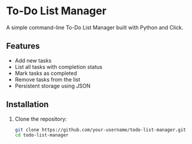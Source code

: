 # To-Do List Manager

A simple command-line To-Do List Manager built with Python and Click.

## Features

- Add new tasks
- List all tasks with completion status
- Mark tasks as completed
- Remove tasks from the list
- Persistent storage using JSON

## Installation

1. Clone the repository:
   ```bash
   git clone https://github.com/your-username/todo-list-manager.git
   cd todo-list-manager
